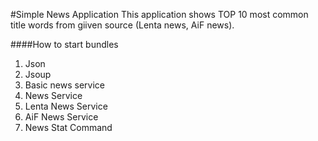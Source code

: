 #Simple News Application
    This application shows TOP 10 most common title words from giiven source (Lenta news, AiF news).

####How to start bundles
1. Json
2. Jsoup
3. Basic news service
4. News Service
5. Lenta News Service
6. AiF News Service
7. News Stat Command     
